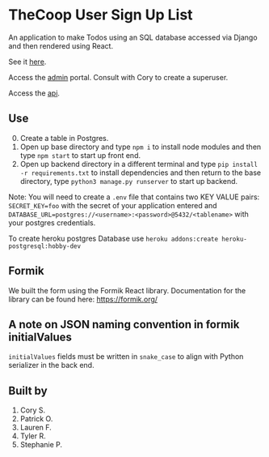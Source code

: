 # TheCoop User Sign Up List #

An application to make Todos using an SQL database accessed via Django and then rendered using React.

See it [here](https://applicant-form.herokuapp.com/).

Access the [admin](https://applicant-form.herokuapp.com/admin/) portal. Consult with Cory to create a superuser. 

Access the [api](https://applicant-form.herokuapp.com/api/).

## Use ##

0. Create a table in Postgres.
1. Open up base directory and type `npm i` to install node modules and then type `npm start` to start up front end.
2. Open up backend directory in a different terminal and type `pip install -r requirements.txt` to install dependencies and then return to the base directory, type `python3 manage.py runserver` to start up backend.

Note: You will need to create a `.env` file that contains two KEY VALUE pairs: `SECRET_KEY=foo` with the secret of your application entered and `DATABASE_URL=postgres://<username>:<password>@5432/<tablename>` with your postgres credentials.

To create heroku postgres Database use
```heroku addons:create heroku-postgresql:hobby-dev```
## Formik ##

We built the form using the Formik React library. Documentation for the library can be found here: https://formik.org/

## A note on JSON naming convention in formik initialValues ##

`initialValues` fields must be written in `snake_case` to align with Python serializer in the back end.

## Built by ##

1. Cory S.
2. Patrick O.
3. Lauren F.
4. Tyler R.
5. Stephanie P.
